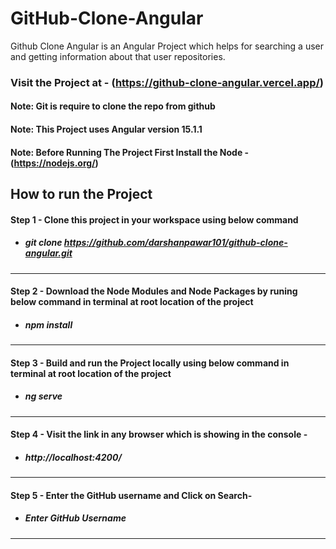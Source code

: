 # GitHub-Clone-Angular

Github Clone Angular is an Angular Project which helps for searching a user and getting information about that user repositories.

### Visit the Project at - (https://github-clone-angular.vercel.app/)

#### Note: Git is require to clone the repo from github

#### Note: This Project uses Angular version 15.1.1

#### Note: Before Running The Project First Install the Node - (https://nodejs.org/)

## How to run the Project

#### Step 1 - Clone this project in your workspace using below command
- ##### git clone https://github.com/darshanpawar101/github-clone-angular.git
<hr>

#### Step 2 - Download the Node Modules and Node Packages by runing below command in terminal at root location of the project
- ##### npm install
<hr>

#### Step 3 - Build and run the Project locally using below command in terminal at root location of the project
- ##### ng serve 
<hr>

#### Step 4 - Visit the link in any browser which is showing in the console - 
- ##### http://localhost:4200/
<hr>

#### Step 5 - Enter the GitHub username and Click on Search- 
- ##### Enter GitHub Username
<hr>

